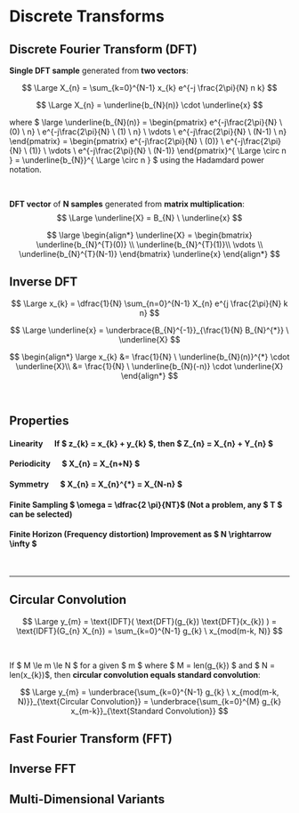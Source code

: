 # Discrete Transforms 

## Discrete Fourier Transform (DFT) 
**Single DFT sample** generated from **two vectors**:

$$ \Large X_{n} = \sum_{k=0}^{N-1} x_{k} e^{-j \frac{2\pi}{N} n k} $$

$$ \Large X_{n}  = \underline{b_{N}(n)} \cdot \underline{x} $$

where $ \large  \underline{b_{N}(n)} = \begin{pmatrix}
           e^{-j\frac{2\pi}{N} \ (0) \ n} \\
           e^{-j\frac{2\pi}{N} \ (1) \ n} \\
           \vdots \\
           e^{-j\frac{2\pi}{N} \ (N-1) \ n}
         \end{pmatrix} = \begin{pmatrix}
           e^{-j\frac{2\pi}{N} \ (0)} \\
           e^{-j\frac{2\pi}{N} \ (1)} \\
           \vdots \\
           e^{-j\frac{2\pi}{N} \ (N-1)}
         \end{pmatrix}^{ \Large \circ n } = \underline{b_{N}}^{ \Large \circ n } $ using the Hadamdard power notation.

</br>

**DFT vector** of **N samples** generated from **matrix multiplication**:
$$ \Large \underline{X}  = B_{N} \ \underline{x} $$

$$ \large
\begin{align*}
\underline{X} = \begin{bmatrix}
           \underline{b_{N}^{T}(0)} \\
           \underline{b_{N}^{T}(1)}\\
           \vdots \\
           \underline{b_{N}^{T}(N-1)}
         \end{bmatrix} \underline{x}
\end{align*}
$$


## Inverse DFT
$$ \Large x_{k} = \dfrac{1}{N} \sum_{n=0}^{N-1} X_{n} e^{j \frac{2\pi}{N} k n} $$


$$ \Large \underline{x}  = \underbrace{B_{N}^{-1}}_{\frac{1}{N} B_{N}^{*}} \ \underline{X} $$

$$
\begin{align*}
\large x_{k} &= \frac{1}{N} \ \underline{b_{N}(n)}^{*} \cdot \underline{X}\\
&= \frac{1}{N} \ \underline{b_{N}(-n)} \cdot \underline{X}
\end{align*}
$$

</br>

## Properties

#### Linearity &emsp; If $ z_{k} = x_{k} + y_{k} $, then $ Z_{n} = X_{n} + Y_{n} $

#### Periodicity &emsp; $ X_{n} = X_{n+N} $

#### Symmetry &emsp; $ X_{n} = X_{n}^{*} = X_{N-n} $


#### Finite Sampling $ \omega = \dfrac{2 \pi}{NT}$  (Not a problem, any $ T $ can be selected)

#### Finite Horizon (Frequency distortion) Improvement as $ N \rightarrow \infty $


</br><hr>

## Circular Convolution

$$ \Large y_{m} = \text{IDFT}( \text{DFT}(g_{k}) \text{DFT}(x_{k}) ) = \text{IDFT}(G_{n} X_{n}) = \sum_{k=0}^{N-1} g_{k} \ x_{mod(m-k, N)} $$

</br>

If $ M \le m \le N $ for a given $ m $ where $ M = len(g_{k}) $ and $ N = len(x_{k})$, then **circular convolution equals standard convolution**:

$$ \Large y_{m} = \underbrace{\sum_{k=0}^{N-1} g_{k} \ x_{mod(m-k, N)}}_{\text{Circular Convolution}} = \underbrace{\sum_{k=0}^{M} g_{k} x_{m-k}}_{\text{Standard Convolution}}  $$




## Fast Fourier Transform (FFT)


## Inverse FFT


## Multi-Dimensional Variants
